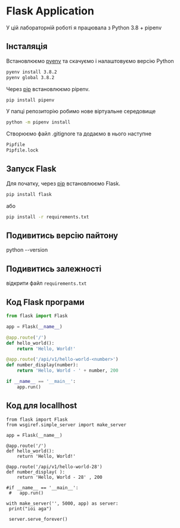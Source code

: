 # Flask Application

У цій лабораторній роботі я працювала з Python 3.8 + pipenv 

## Інсталяція

Встановлюємо [pyenv](https://github.com/pyenv/pyenv) та скачуємо і налаштовуємо версію Python
```bash
pyenv install 3.8.2
pyenv global 3.8.2
```

Через [pip](https://pip.pypa.io/en/stable/) встановлюємо pipenv.

```bash
pip install pipenv
```

У папці репозиторію робимо нове віртуальне середовище

```bash
python -m pipenv install
```

Створюємо файл .gitignore та додаємо в нього наступне
```bash
Pipfile
Pipfile.lock
```

## Запуск Flask

Для початку, через [pip](https://pip.pypa.io/en/stable/) встановлюємо Flask. 
```bash
pip install flask
```
або
```bash
pip install -r requirements.txt
```
## Подивитись версію пайтону

python --version

## Подивитись залежності 

відкрити файл   `requirements.txt`

## Код Flask програми
```python
from flask import Flask

app = Flask(__name__)

@app.route('/')
def hello_world():
    return 'Hello, World!'

@app.route('/api/v1/hello-world-<number>')
def number_display(number):
    return 'Hello, World - ' + number, 200

if __name__ == '__main__':
    app.run()
```
## Код для locallhost
```
from flask import Flask
from wsgiref.simple_server import make_server

app = Flask(__name__)

@app.route('/')
def hello_world():
    return 'Hello, World!'

@app.route('/api/v1/hello-world-28')
def number_display( ):
    return 'Hello, World - 28' , 200

#if __name__ == '__main__':
 #   app.run()

with make_server('', 5000, app) as server:
 print("ioi aga")

 server.serve_forever()

```
